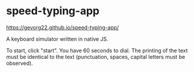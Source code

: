 # speed-typing-app

https://gevorg22.github.io/speed-typing-app/

A keyboard simulator written in native JS.

To start, click "start". You have 60 seconds to dial. The printing of the text must be identical to the text (punctuation, spaces, capital letters must be observed).
